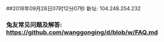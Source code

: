 ##2018年09月28日07时12分07秒 新址: 104.248.254.232
### 兔友常见问题及解答: https://github.com/wanggonging/d/blob/w/FAQ.md
